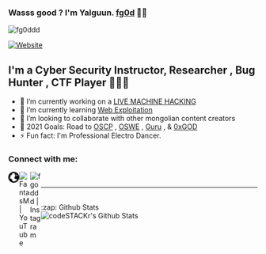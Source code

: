 ### Wasss good ? I'm Yalguun. [fg0d][website] 🏴‍☠️

![fg0ddd](https://i.giphy.com/media/JpqUGAsKpj7sXmJ8yY/giphy.webp)

[![Website](https://img.shields.io/website?label=fg0d.github.io&style=for-the-badge&url=https%3A%2F%2Fcodestackr.com)](https://fg0d.github.io/)

## I'm a Cyber Security Instructor, Researcher , Bug Hunter , CTF Player 🕵🏻‍♂️

- 🔭 I’m currently working on a [LIVE MACHINE HACKING][hackthebox]
- 🌱 I’m currently learning [Web Exploitation][web]
- 👯 I’m looking to collaborate with other mongolian content creators
- 🥅 2021 Goals: Road to [OSCP][oscp] , [OSWE][oswe] , [Guru][hackthebox] , & [0xGOD][tryhackme]
- ⚡ Fun fact: I'm Professional Electro Dancer.

### Connect with me:

[<img align="left" alt="" width="22px" src="https://raw.githubusercontent.com/iconic/open-iconic/master/svg/globe.svg" />][website]
[<img align="left" alt="FantasM | YouTube" width="22px" src="https://cdn.jsdelivr.net/npm/simple-icons@v3/icons/youtube.svg" />][youtube]
[<img align="left" alt="fgoddd | Instagram" width="22px" src="https://cdn.jsdelivr.net/npm/simple-icons@v3/icons/instagram.svg" />][instagram]

<br />

---

<br />

  <summary>:zap: Github Stats</summary>

  <img align="left" alt="codeSTACKr's Github Stats" src="https://github-readme-stats.fg0d.vercel.app/api?username=fg0d&show_icons=true&hide_border=true" />

[hackthebox]: https://www.hackthebox.eu/home/users/profile/126217
[website]: https://fg0d.github.io/
[youtube]: https://youtube.com/fantasm
[instagram]: https://instagram.com/fgoddd
[webdevplaylist]: https://www.youtube.com/playlist?list=PLkwxH9e_vrAJ0WbEsFA9W3I1W-g_BTsbt
[jsplaylist]: https://www.youtube.com/playlist?list=PLkwxH9e_vrALRJKu7wfXby3MKeflhTu6B
[cssplaylist]: https://www.youtube.com/playlist?list=PLkwxH9e_vrALSdvZuEh6gqQdmDoDIoqz4
[reactplaylist]: https://www.youtube.com/playlist?list=PLkwxH9e_vrAK4TdffpxKY3QGyHCpxFcQ0
[oscp]: https://www.offensive-security.com/pwk-oscp/
[oswe]: https://www.offensive-security.com/awae-oswe/
[web]: https://www.youtube.com/watch?v=Ll31QMh3kBM&list=PLWOqJmFMmcPlruwKWnmVxe3V5MePgadYI
[tryhackme]: https://tryhackme.com/p/fg0d
[github-large]: https://tryhackme-badges.s3.amazonaws.com/fg0d.png
